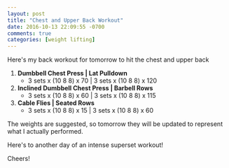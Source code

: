 ```yaml
---
layout: post
title: "Chest and Upper Back Workout"
date: 2016-10-13 22:09:55 -0700
comments: true
categories: [weight lifting]
---
```


Here's my back workout for tomorrow to hit the chest and upper back

1. **Dumbbell Chest Press | Lat Pulldown**
    - 3 sets x (10 8 8) x 70 | 3 sets x (10 8 8) x 120
2. **Inclined Dumbbell Chest Press | Barbell Rows**
    - 3 sets x (10 8 8) x 60 | 3 sets x (10 8 8) x 115
3. **Cable Flies | Seated Rows**
    - 3 sets x (10 8 8) x 15 | 3 sets x (10 8 8) x 60

The weights are suggested, so tomorrow they will be updated to represent what I actually performed.

Here's to another day of an intense superset workout!

Cheers!
